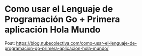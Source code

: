 # Como usar el Lenguaje de Programación Go + Primera aplicación Hola Mundo 
Post: https://blog.nubecolectiva.com/como-usar-el-lenguaje-de-programacion-go-primera-aplicacion-hola-mundo/ 
